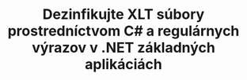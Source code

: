 ---
############################# Static ############################
layout: "autogen"
draft: false
path: "sk/redaction/net/regex/xlt"
otherformats: CSV DOC DOCM DOCX DOT DOTM DOTX PDF POT POTM PPS PPSM PPSX PPT PPTM PPTX RTF XLS XLSM XLSX XLTM XLTX  

############################# Head ############################
head_title: "Úprava XLT dokumentov pomocou regulárnych výrazov cez .NET Core"
head_description: "Redukujte citlivé informácie pomocou regulárneho výrazu z dokumentov rôznych formátov"

############################# Header ############################
title: "Dezinfikujte XLT súbory prostredníctvom C# a regulárnych výrazov v .NET základných aplikáciách"
description: "Nájdite a odstráňte citlivé informácie z dokumentov, tabuliek a prezentácií balíka Office a OpenOffice, ako aj XLT na Windows, Linux a macOS"

################### SubMenu/Download Button #####################
submenu:
    enable: true

############################# About ############################
about:
    enable: true
    title: "Úprava textu dokumentu pre .NET API"
    content: |
        Jediné formátovo nezávislé rozhranie na dezinfekciu citlivých a utajovaných informácií z dokumentov a obrázkov PDF, Word, Excel, PowerPoint vrátane možnosti meniť metadáta a odstraňovať komentáre. Pomocou nástroja GroupDocs.Redaction for .NET môžete vymazať utajované informácie a uložiť zredigovaný dokument v PDF, čím prevediete všetky strany na rastrové obrázky alebo ponecháte dokument v pôvodnom formáte na ďalšie úpravy.

############################# Steps ############################
steps:
    enable: true
    title_left: "Úprava textu z XLT pomocou regulárnych výrazov cez C#"
    content_left: |
        [GroupDocs.Redaction](sk//redaction/net/) umožňuje .NET vývojárom využiť plnú silu regulárnych výrazov na redigovanie XLT súboru pomocou niekoľkých jednoduchých krokov.

        *   Vytvorte inštanciu triedy [Redactor](https://apireference.groupdocs.com/redaction/net/groupdocs.redaction/redactor) a načítajte súbor XLT
        *   Vytvorte inštanciu triedy [RegexRedaction](https://apireference.groupdocs.com/redaction/net/groupdocs.redaction.redactions/regexredaction) na vyhľadanie a nahradenie textu
        *   Zavolajte metódu [Redactor.Apply](https://apireference.groupdocs.com/redaction/net/groupdocs.redaction/redactor/methods/apply/index) s objektom RegexRedaction
        
    title_right: "Začnite s rozhraním Redaction API"
    content_right: |
        Nainštalujte z príkazového riadka ako ```nuget install GroupDocs.Redaction``` alebo cez konzolu Package Manager Console Visual Studio s ```Install-Package GroupDocs.Redaction```. 
        Prípadne získajte offline inštalačný program MSI alebo knižnice DLL v súbore ZIP zo stránky [stiahnutia] (https://downloads.groupdocs.com/redaction/net) a uveďte ho ručne vo svojom projekte.  
        
    code: |
        ```cs
        using (Redactor redactor = new Redactor(@"sample.xlt"))
        {
        	redactor.Apply(new RegexRedaction("\\d{2}\\s*\\d{2}[^\\d]*\\d{6}", new ReplacementOptions(System.Drawing.Color.Blue)));
        	redactor.Save();
        }
        ```

############################# Demos ############################
demos:
    enable: true
############################# About Formats ############################
about_formats:
    enable: true
############################# More Formats ############################
more_formats:
    enable: true

############################# Back to top ###############################
back_to_top:
    enable: true
---